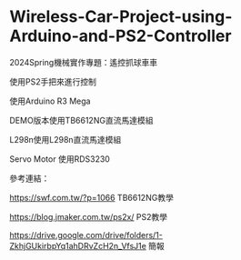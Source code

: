 # Wireless-Car-Project-using-Arduino-and-PS2-Controller

2024Spring機械實作專題：遙控抓球車車

使用PS2手把來進行控制

使用Arduino R3 Mega

DEMO版本使用TB6612NG直流馬達模組

L298n使用L298n直流馬達模組

Servo Motor 使用RDS3230

參考連結：

https://swf.com.tw/?p=1066   TB6612NG教學

https://blog.jmaker.com.tw/ps2x/    PS2教學

https://drive.google.com/drive/folders/1-ZkhjGUkirbpYq1ahDRvZcH2n_VfsJ1e  簡報


